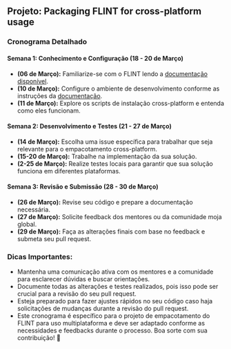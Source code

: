 ## Projeto: Packaging FLINT for cross-platform usage

### Cronograma Detalhado

#### Semana 1: Conhecimento e Configuração (18 - 20 de Março)

- **(06 de Março):** Familiarize-se com o FLINT lendo a [documentação disponível](https://docs.moja.global/en/master/index.html).
- **(10 de Março):** Configure o ambiente de desenvolvimento conforme as instruções da [documentação](https://docs.moja.global/en/master/FLINT/FLINTDevelopmentSetup/index.html).
- **(11 de Março):** Explore os scripts de instalação cross-platform e entenda como eles funcionam.

#### Semana 2: Desenvolvimento e Testes (21 - 27 de Março)

- **(14 de Março):** Escolha uma issue específica para trabalhar que seja relevante para o empacotamento cross-platform.
- **(15-20 de Março):** Trabalhe na implementação da sua solução.
- **(2-25 de Março):** Realize testes locais para garantir que sua solução funciona em diferentes plataformas.

#### Semana 3: Revisão e Submissão (28 - 30 de Março)

- **(26 de Março):** Revise seu código e prepare a documentação necessária.
- **(27 de Março):** Solicite feedback dos mentores ou da comunidade moja global.
- **(29 de Março):** Faça as alterações finais com base no feedback e submeta seu pull request.

### Dicas Importantes:

- Mantenha uma comunicação ativa com os mentores e a comunidade para esclarecer dúvidas e buscar orientações.
- Documente todas as alterações e testes realizados, pois isso pode ser crucial para a revisão do seu pull request.
- Esteja preparado para fazer ajustes rápidos no seu código caso haja solicitações de mudanças durante a revisão do pull request.
- Este cronograma é específico para o projeto de empacotamento do FLINT para uso multiplataforma e deve ser adaptado conforme as necessidades e feedbacks durante o processo. Boa sorte com sua contribuição! 🚀

